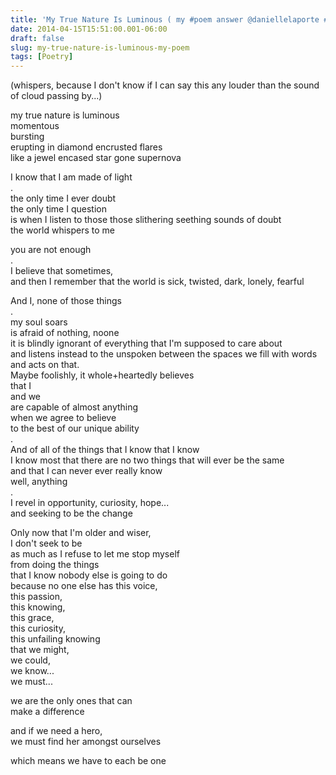 ```yaml
---
title: 'My True Nature Is Luminous ( my #poem answer @daniellelaporte #Truthbomb )'
date: 2014-04-15T15:51:00.001-06:00
draft: false
slug: my-true-nature-is-luminous-my-poem
tags: [Poetry]
---
```


(whispers, because I don't know if I can say this any louder than the sound of cloud passing by...)  
  
my true nature is luminous  
momentous  
bursting  
erupting in diamond encrusted flares  
like a jewel encased star gone supernova  
  
I know that I am made of light  
.  
the only time I ever doubt  
the only time I question  
is when I listen to those those slithering seething sounds of doubt  
the world whispers to me  
  
you are not enough  
.  
I believe that sometimes,  
and then I remember that the world is sick, twisted, dark, lonely, fearful  
  
And I, none of those things  
.  
my soul soars  
is afraid of nothing, noone  
it is blindly ignorant of everything that I'm supposed to care about  
and listens instead to the unspoken between the spaces we fill with words  
and acts on that.  
Maybe foolishly, it whole+heartedly believes  
that I  
and we  
are capable of almost anything  
when we agree to believe  
to the best of our unique ability  
.  
And of all of the things that I know that I know  
I know most that there are no two things that will ever be the same  
and that I can never ever really know  
well, anything  
.  
I revel in opportunity, curiosity, hope...  
and seeking to be the change  
  
Only now that I'm older and wiser,  
I don't seek to be  
as much as I refuse to let me stop myself  
from doing the things  
that I know nobody else is going to do  
because no one else has this voice,  
this passion,  
this knowing,  
this grace,  
this curiosity,  
this unfailing knowing  
that we might,  
we could,  
we know...  
we must...  
  
we are the only ones that can  
make a difference  
  
and if we need a hero,  
we must find her amongst ourselves  
  
which means we have to each be one